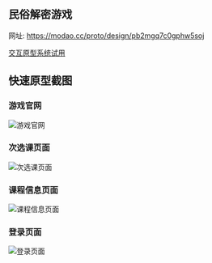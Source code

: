 ## 民俗解密游戏

网址: https://modao.cc/proto/design/pb2mgq7c0gphw5soj

[交互原型系统试用](https://modao.cc/proto/design/pb2mgq7c0gphw5soj)

## 快速原型截图

### 游戏官网

![游戏官网]()

### 次选课页面

![次选课页面](https://images.gitee.com/uploads/images/2020/1109/235702_3f3e3cb7_5376378.png)

### 课程信息页面

![课程信息页面](https://images.gitee.com/uploads/images/2020/1109/235303_4177099e_5376378.png)

### 登录页面

![登录页面](https://images.gitee.com/uploads/images/2020/1109/235033_05cc34d9_5376378.png)

